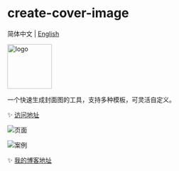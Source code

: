 # create-cover-image
简体中文 | [English](README.en.md)

<img src="https://cdn.jsdelivr.net/gh/chendx97/CPics/img/logo.png" width="100px" alt="logo" />

一个快速生成封面图的工具，支持多种模板，可灵活自定义。

✨ [访问地址](https://chendx97.github.io/create-cover-image/)

![页面](https://cdn.jsdelivr.net/gh/chendx97/CPics/img/cover-pro.png)

![案例](https://cdn.jsdelivr.net/gh/chendx97/CPics/img/cover.png)

✨ [我的博客地址](https://chendx97.github.io)
